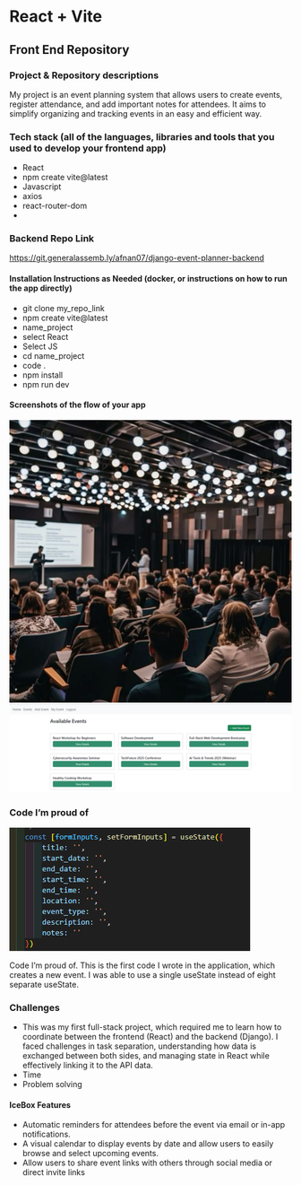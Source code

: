 # React + Vite

## Front End Repository

### Project & Repository descriptions
My project is an event planning system that allows users to create events, register attendance, and add important notes for attendees. It aims to simplify organizing and tracking events in an easy and efficient way.

### Tech stack (all of the languages, libraries and tools that you used to develop your frontend app)
- React
-  npm create vite@latest
-   Javascript
-    axios
-    react-router-dom
-    
### Backend Repo Link
https://git.generalassemb.ly/afnan07/django-event-planner-backend

#### Installation Instructions as Needed (docker, or instructions on how to run the app directly)
- git clone my_repo_link
- npm create vite@latest
- name_project
- select React
- Select JS
- cd name_project
- code .
- npm install
- npm run dev
  
#### Screenshots of the flow of your app
![Home](./assets/Home.jpg)
![EventList](./assets/All%20events%20page.png)


### Code I’m proud of
![code](./assets/code%20l'm%20proud.png)

Code I’m proud of. This is the first code I wrote in the application, which creates a new event. I was able to use a single useState instead of eight separate useState.

### Challenges
- This was my first full-stack project, which required me to learn how to coordinate between the frontend (React) and the backend (Django). I faced challenges in task separation, understanding how data is exchanged between both sides, and managing state in React while effectively linking it to the API data.
- Time 
- Problem solving

#### IceBox Features
- Automatic reminders for attendees before the event via email or in-app notifications.
- A visual calendar to display events by date and allow users to easily browse and select upcoming events. 
- Allow users to share event links with others through social media or direct invite links